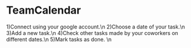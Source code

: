 # TeamCalendar
1)Connect using your google account.\n
2)Choose a date of your task.\n
3)Add a new task.\n
4)Check other tasks made by your coworkers on different dates.\n
5)Mark tasks as done. \n
